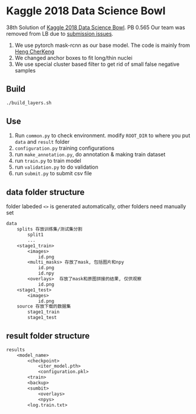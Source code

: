 # Kaggle 2018 Data Science Bowl

38th Solution of [Kaggle 2018 Data Science Bowl](https://www.kaggle.com/c/data-science-bowl-2018). PB 0.565
Our team was removed from LB due to [submission issues](https://www.kaggle.com/c/data-science-bowl-2018/discussion/55062#latest-318477).

1. We use pytorch mask-rcnn as our base model. The code is mainly from [Heng CherKeng](https://www.kaggle.com/c/data-science-bowl-2018/discussion/49692#latest-315307)
2. We changed anchor boxes to fit long/thin nuclei
3. We use special cluster based filter to get rid of small false negative samples


## Build

```bash
./build_layers.sh
```

## Use
1. Run `common.py` to check environment. modify `ROOT_DIR` to where you put `data` and `result` folder
2. `configuration.py` training configurations
3. run `make_annotation.py`, do annotation & making train dataset
4. run `train.py` to train model
5. run `validation.py` to do validation
6. run `submit.py` to submit csv file

## data folder structure
folder labeded `<>` is generated automatically, other folders need manually set
```txt
data
    splits 存放训练集/测试集分割
        split1
        ...
    <stage1_train>
        <images>
            id.png
        <multi_masks> 存放了mask, 包括图片和npy
            id.png
            id.npy
        <overlays>  存放了mask和原图拼接的结果, 仅供观察
            id.png
    <stage1_test>
        <images>
            id.png
    source 存放下载的数据集
        stage1_train
        stage1_test
```

## result folder structure

```txt
results
    <model_name>
        <checkpoint>
            <iter_model.pth>
            <configuration.pkl>
        <train>
        <backup>
        <sumbit>
            <overlays>
            <npys>
        <log.train.txt>
```
